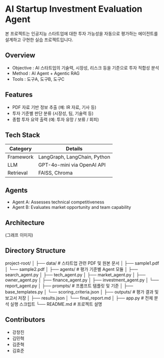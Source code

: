 # AI Startup Investment Evaluation Agent
본 프로젝트는 인공지능 스타트업에 대한 투자 가능성을 자동으로 평가하는 에이전트를 설계하고 구현한 실습 프로젝트입니다.

## Overview

- Objective : AI 스타트업의 기술력, 시장성, 리스크 등을 기준으로 투자 적합성 분석
- Method : AI Agent + Agentic RAG 
- Tools : 도구A, 도구B, 도구C

## Features

- PDF 자료 기반 정보 추출 (예: IR 자료, 기사 등)
- 투자 기준별 판단 분류 (시장성, 팀, 기술력 등)
- 종합 투자 요약 출력 (예: 투자 유망 / 보류 / 회피)

## Tech Stack 

| Category   | Details                      |
|------------|------------------------------|
| Framework  | LangGraph, LangChain, Python |
| LLM        | GPT-4o-mini via OpenAI API   |
| Retrieval  | FAISS, Chroma                |

## Agents
 
- Agent A: Assesses technical competitiveness
- Agent B: Evaluates market opportunity and team capability

## Architecture
(그래프 이미지)

## Directory Structure
project-root/
│
├── data/                  # 스타트업 관련 PDF 및 원본 문서
│   ├── sample1.pdf
│   └── sample2.pdf
│
├── agents/                # 평가 기준별 Agent 모듈
│   ├── search_agent.py
│   ├── tech_agent.py
│   ├── market_agent.py
│   ├── owner_agent.py
│   ├── finance_agent.py
│   ├── investment_agent.py
│   └── report_agent.py
│
├── prompts/               # 프롬프트 템플릿 및 기준
│   ├── base_templates.py
│   └── scoring_criteria.json
│
├── outputs/               # 평가 결과 및 보고서 저장
│   ├── results.json
│   └── final_report.md
│
├── app.py                 # 전체 분석 실행 스크립트
└── README.md              # 프로젝트 설명


## Contributors 
- 강창진
- 김민혁
- 김준혁
- 김효준
